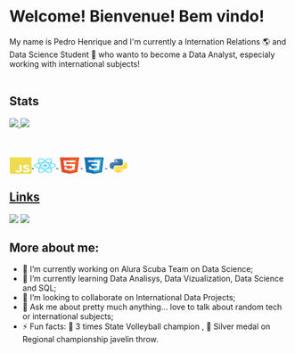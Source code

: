 # Welcome! Bienvenue! Bem vindo!

My name is Pedro Henrique and I'm currently a Internation Relations 🌎 and Data Science Student 🎲 who wanto to become a Data Analyst, especialy working with international subjects!
<br><br>
        
## Stats
 <div>
  <a href="https://github.com/pedrohcmds">
  <img height="180em" src="https://github-readme-stats.vercel.app/api?username=pedrohcmds&show_icons=true&theme=dracula&include_all_commits=true&count_private=true"/>
  <img height="180em" src="https://github-readme-stats.vercel.app/api/top-langs/?username=pedrohcmds&layout=compact&langs_count=7&theme=dracula"/>
</div>
<br><br>
<div style="display: inline_block"><br>
  <img align="center" alt="Javascript" height="30" width="40" src="https://raw.githubusercontent.com/devicons/devicon/master/icons/javascript/javascript-plain.svg">
  <img align="center" alt="React" height="30" width="40" src="https://raw.githubusercontent.com/devicons/devicon/master/icons/react/react-original.svg">
  <img align="center" alt="HTML" height="30" width="40" src="https://raw.githubusercontent.com/devicons/devicon/master/icons/html5/html5-original.svg">
  <img align="center" alt="CSS" height="30" width="40" src="https://raw.githubusercontent.com/devicons/devicon/master/icons/css3/css3-original.svg">
  <img align="center" alt="Python" height="30" width="40" src="https://raw.githubusercontent.com/devicons/devicon/master/icons/python/python-original.svg">
</div>
  

  ## Links
<div> 
   <a href = "mailto:pedrohcmds@gmail.com"><img src="https://img.shields.io/badge/-Gmail-%23333?style=for-the-badge&logo=gmail&logoColor=white" target="_blank"></a>
   <a href="https://www.linkedin.com/in/pedrohcmds" target="_blank"><img src="https://img.shields.io/badge/-LinkedIn-%230077B5?style=for-the-badge&logo=linkedin&logoColor=white" target="_blank"></a> 
</div> 
  

  
## More about me:

- 🔭 I’m currently working on Alura Scuba Team on Data Science;
- 🌱 I’m currently learning Data Analisys, Data Vizualization, Data Science and SQL;
- 👯 I’m looking to collaborate on International Data Projects;
- 💬 Ask me about pretty much anything... love to talk about random tech or international subjects;
- ⚡ Fun facts: 🥇 3 times State Volleyball champion , 🥈 Silver medal on Regional championship javelin throw.
